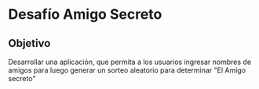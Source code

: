 <h1>Desafío Amigo Secreto</h1>

## Objetivo
Desarrollar una aplicación, que permita a los usuarios ingresar nombres de amigos para luego generar un sorteo aleatorio para determinar "El Amigo secreto"

